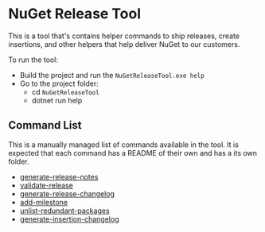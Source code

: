 # NuGet Release Tool

This is a tool that's contains helper commands to ship releases, create insertions, and other helpers that help deliver NuGet to our customers.

To run the tool:

- Build the project and run the `NuGetReleaseTool.exe help`
- Go to the project folder:
  - cd `NuGetReleaseTool`
  - dotnet run help

## Command List

This is a manually managed list of commands available in the tool. It is expected that each command has a README of their own and has a its own folder.

- [generate-release-notes](NuGetReleaseTool/GenerateReleaseNotesCommand/README.md)
- [validate-release](NuGetReleaseTool/ValidateReleaseCommand/README.md)
- [generate-release-changelog](NuGetReleaseTool/GenerateReleaseChangelogCommand/README.md)
- [add-milestone](NuGetReleaseTool/AddMilestoneCommand/README.md)
- [unlist-redundant-packages](NuGetReleaseTool/UnlistRedundantPackagesCommand/README.md)
- [generate-insertion-changelog](NuGetReleaseTool/GenerateInsertionChangelogCommand/README.md)


